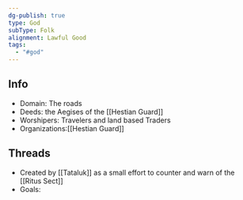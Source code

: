 ```yaml
---
dg-publish: true
type: God
subType: Folk
alignment: Lawful Good
tags:
  - "#god"
---
```

## Info
- Domain: The roads
- Deeds: the Aegises of the [[Hestian Guard]]
- Worshipers: Travelers and land based Traders
- Organizations:[[Hestian Guard]]
## Threads
- Created by [[Tataluk]] as a small effort to counter and warn of the [[Ritus Sect]]
- Goals: 